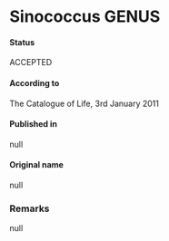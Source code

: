 # Sinococcus GENUS

#### Status
ACCEPTED

#### According to
The Catalogue of Life, 3rd January 2011

#### Published in
null

#### Original name
null

### Remarks
null